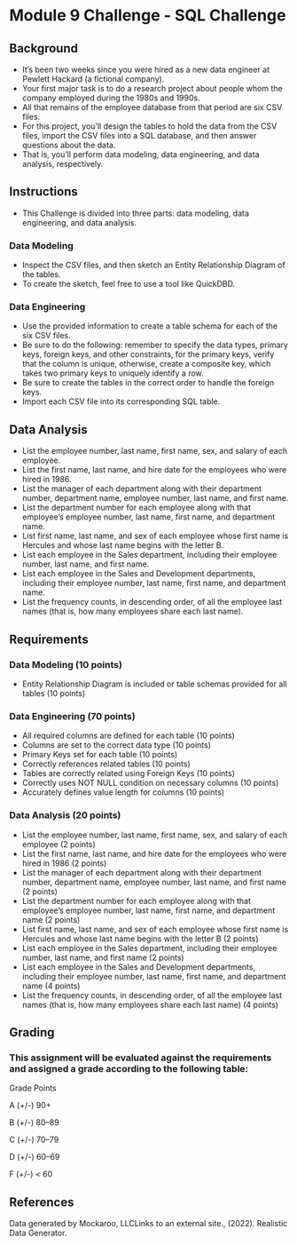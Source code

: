 # Module 9 Challenge - SQL Challenge

## Background
* It’s been two weeks since you were hired as a new data engineer at Pewlett Hackard (a fictional company).
* Your first major task is to do a research project about people whom the company employed during the 1980s and 1990s.
* All that remains of the employee database from that period are six CSV files.
* For this project, you’ll design the tables to hold the data from the CSV files, import the CSV files into a SQL database, and then answer questions about the data.
* That is, you’ll perform data modeling, data engineering, and data analysis, respectively.

## Instructions
* This Challenge is divided into three parts: data modeling, data engineering, and data analysis.

### Data Modeling
* Inspect the CSV files, and then sketch an Entity Relationship Diagram of the tables.
* To create the sketch, feel free to use a tool like QuickDBD.

### Data Engineering
* Use the provided information to create a table schema for each of the six CSV files.
* Be sure to do the following: remember to specify the data types, primary keys, foreign keys, and other constraints, for the primary keys, verify that the column is unique, otherwise, create a composite key, which takes two primary keys to uniquely identify a row.
* Be sure to create the tables in the correct order to handle the foreign keys.
* Import each CSV file into its corresponding SQL table.

## Data Analysis
* List the employee number, last name, first name, sex, and salary of each employee.
* List the first name, last name, and hire date for the employees who were hired in 1986.
* List the manager of each department along with their department number, department name, employee number, last name, and first name.
* List the department number for each employee along with that employee’s employee number, last name, first name, and department name.
* List first name, last name, and sex of each employee whose first name is Hercules and whose last name begins with the letter B.
* List each employee in the Sales department, including their employee number, last name, and first name.
* List each employee in the Sales and Development departments, including their employee number, last name, first name, and department name.
* List the frequency counts, in descending order, of all the employee last names (that is, how many employees share each last name).

## Requirements

### Data Modeling (10 points)
* Entity Relationship Diagram is included or table schemas provided for all tables (10 points)

### Data Engineering (70 points)
* All required columns are defined for each table (10 points)
* Columns are set to the correct data type (10 points)
* Primary Keys set for each table (10 points)
* Correctly references related tables (10 points)
* Tables are correctly related using Foreign Keys (10 points)
* Correctly uses NOT NULL condition on necessary columns (10 points)
* Accurately defines value length for columns (10 points)

### Data Analysis (20 points)
* List the employee number, last name, first name, sex, and salary of each employee (2 points)
* List the first name, last name, and hire date for the employees who were hired in 1986 (2 points)
* List the manager of each department along with their department number, department name, employee number, last name, and first name (2 points)
* List the department number for each employee along with that employee’s employee number, last name, first name, and department name (2 points)
* List first name, last name, and sex of each employee whose first name is Hercules and whose last name begins with the letter B (2 points)
* List each employee in the Sales department, including their employee number, last name, and first name (2 points)
* List each employee in the Sales and Development departments, including their employee number, last name, first name, and department name (4 points)
* List the frequency counts, in descending order, of all the employee last names (that is, how many employees share each last name) (4 points)

## Grading

### This assignment will be evaluated against the requirements and assigned a grade according to the following table:

Grade Points

A (+/-)	90+

B (+/-)	80–89

C (+/-)	70–79

D (+/-)	60–69

F (+/-)	< 60

## References

Data generated by Mockaroo, LLCLinks to an external site., (2022). Realistic Data Generator.
